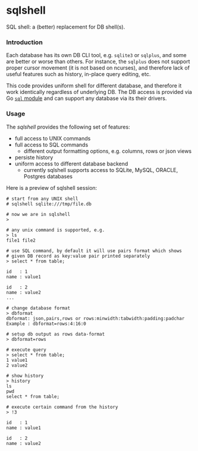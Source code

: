 # sqlshell
SQL shell: a (better) replacement for DB shell(s).

### Introduction
Each database has its own DB CLI tool, e.g. `sqlite3` or `sqlplus`, and some are
better or worse than others. For instance, the `sqlplus` does not support
proper cursor movement (it is not based on ncurses), and therefore lack of
useful features such as history, in-place query editing, etc.

This code provides uniform shell for different database, and therefore
it work identically regardless of underlying DB. The DB access is provided
via Go [`sql` module](http://go-database-sql.org/) and can support any
database via its their drivers.

### Usage
The *sqlshell* provides the following set of features:
- full access to UNIX commands
- full access to SQL commands
  - different output formatting options, e.g. columns, rows or json views
- persiste history
- uniform access to different database backend
  - currently sqlshell supports access to SQLite, MySQL, ORACLE, Postgres
    databases

Here is a preview of sqlshell session:

```
# start from any UNIX shell
# sqlshell sqlite:///tmp/file.db

# now we are in sqlshell
>

# any unix command is supported, e.g.
> ls
file1 file2

# use SQL command, by default it will use pairs format which shows
# given DB record as key:value pair printed separately
> select * from table;

id   : 1
name : value1

id   : 2
name : value2
...

# change database format
> dbformat
dbformat: json,pairs,rows or rows:minwidth:tabwidth:padding:padchar
Example : dbformat=rows:4:16:0

# setup db output as rows data-format
> dbformat=rows

# execute query
> select * from table;
1 value1
2 value2

# show history
> history
ls
pwd
select * from table;

# execute certain command from the history
> !3

id   : 1
name : value1

id   : 2
name : value2

```

